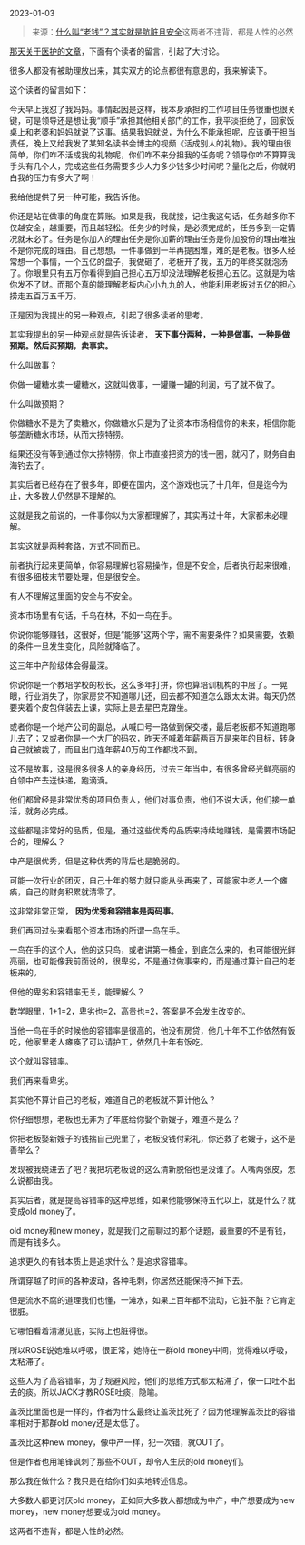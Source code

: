 2023-01-03

> 来源：[什么叫“老钱”？其实就是肮脏且安全](http://mp.weixin.qq.com/s?__biz=MzU0MjYwNDU2Mw==&mid=2247509285&idx=2&sn=6f59df5e7a09733774efdbea18ad9149&chksm=fb1ac959cc6d404f981f282aa3b5f6600bfdf1bab1e7820092ea93cd0f413fadc33c512319e3&scene=27#wechat_redirect)
> ​这两者不违背，都是人性的必然

[那天关于医护的文章](http://mp.weixin.qq.com/s?__biz=MzU0MjYwNDU2Mw==&mid=2247509280&idx=1&sn=b4f0a4ffbd226f2cb50977a167705424&chksm=fb1ac95ccc6d404a302661d15399208c53432734dc459bcd4d05990c14f931e23ac58ec014c4&scene=21#wechat_redirect)，下面有个读者的留言，引起了大讨论。  

很多人都没有被助理放出来，其实双方的论点都很有意思的，我来解读下。  

这个读者的留言如下：  

今天早上我怼了我妈妈。事情起因是这样，我本身承担的工作项目任务很重也很关键，可是领导还是想让我“顺手”承担其他相关部门的工作，我平淡拒绝了，回家饭桌上和老婆和妈妈就说了这事。结果我妈就说，为什么不能承担呢，应该勇于担当责任，晚上又给我发了某知名读书会博主的视频《活成别人的礼物》。我的理由很简单，你们咋不活成我的礼物呢，你们咋不来分担我的任务呢？领导你咋不算算我手头有几个人，完成这些任务需要多少人力多少钱多少时间呢？量化之后，你就明白我的压力有多大了啊！

我给他提供了另一种可能，我告诉他。

你还是站在做事的角度在算账。如果是我，我就接，记住我这句话，任务越多你不仅越安全，越重要，而且越轻松。任务少的时候，是必须完成的，任务多到一定情况就未必了。任务是你加人的理由任务是你加薪的理由任务是你加股份的理由唯独不是你完成的理由。自己想想，一件事做到一半再提困难，难的是老板。很多人经常想一个事情，一个五亿的盘子，我做砸了，老板开了我，五万的年终奖就泡汤了。你眼里只有五万你看得到自己担心五万却没法理解老板担心五亿。这就是为啥你发不了财。而那个真的能理解老板内心小九九的人，他能利用老板对五亿的担心捞走五百万五千万。

正是因为我提出的另一种观点，引起了很多读者的思考。  

其实我提出的另一种观点就是告诉读者， **天下事分两种，一种是做事，一种是做预期。然后买预期，卖事实。**

什么叫做事？

你做一罐糖水卖一罐糖水，这就叫做事，一罐赚一罐的利润，亏了就不做了。

什么叫做预期？

你做糖水不是为了卖糖水，你做糖水只是为了让资本市场相信你的未来，相信你能够垄断糖水市场，从而大捞特捞。  

结果还没有等到通过你大捞特捞，你上市直接把资方的钱一圈，就闪了，财务自由海钓去了。  

其实后者已经存在了很多年，即便在国内，这个游戏也玩了十几年，但是迄今为止，大多数人仍然是不理解的。  

这就是我之前说的，一件事你以为大家都理解了，其实再过十年，大家都未必理解。  

其实这就是两种套路，方式不同而已。

前者执行起来更简单，你容易理解也容易操作，但是不安全，后者执行起来很难，有很多细枝末节要处理，但是很安全。

有人不理解这里面的安全与不安全。  

资本市场里有句话，千鸟在林，不如一鸟在手。  

你说你能够赚钱，这很好，但是“能够”这两个字，需不需要条件？如果需要，依赖的条件一旦发生变化，风险就降临了。  

这三年中产阶级体会得最深。  

你说你是一个教培学校的校长，这么多年打拼，你也算培训机构的中层了。一晃眼，行业消失了，你家房贷不知道哪儿还，回去都不知道怎么跟太太讲。每天仍然要夹着个皮包佯装去上课，实际上是去星巴克蹭坐。

或者你是一个地产公司的副总，从喊口号一路做到保交楼，最后老板都不知道跑哪儿去了；又或者你是一个大厂的码农，昨天还喊着年薪两百万是来年的目标，转身自己就被裁了，而且出门连年薪40万的工作都找不到。  

这不是故事，这是很多很多人的亲身经历，过去三年当中，有很多曾经光鲜亮丽的白领中产去送快递，跑滴滴。

他们都曾经是非常优秀的项目负责人，他们对事负责，他们不说大话，他们接一单活，就务必完成。  

这些都是非常好的品质，但是，通过这些优秀的品质来持续地赚钱，是需要市场配合的，理解么？  

中产是很优秀，但是这种优秀的背后也是脆弱的。  

可能一次行业的团灭，自己十年的努力就只能从头再来了，可能家中老人一个瘫痪，自己的财务积累就清零了。  

这非常非常正常， **因为优秀和容错率是两码事。**  

我们再回过头来看那个资本市场的所谓一鸟在手。  

一鸟在手的这个人，他的这只鸟，或者讲第一桶金，到底怎么来的，也可能很光鲜亮丽，也可能像我前面说的，很卑劣，不是通过做事来的，而是通过算计自己的老板来的。

但他的卑劣和容错率无关，能理解么？  

数学眼里，1+1=2，卑劣也=2，高贵也=2，答案是不会发生改变的。

当他一鸟在手的时候他的容错率是很高的，他没有房贷，他几十年不工作依然有饭吃，他家里老人瘫痪了可以请护工，依然几十年有饭吃。  

这个就叫容错率。

我们再来看卑劣。  

其实他不算计自己的老板，难道自己的老板就不算计他么？  

你仔细想想，老板也无非为了年底给你娶个新嫂子，难道不是么？  

你把老板娶新嫂子的钱揣自己兜里了，老板没钱付彩礼，你还救了老嫂子，这不是善举么？  

发现被我绕进去了吧？我把坑老板说的这么清新脱俗也是没谁了。人嘴两张皮，怎么说都由我。  

其实后者，就是提高容错率的这种思维，如果他能够保持五代以上，就是什么？就变成old money了。  

old money和new money，就是我们之前聊过的那个话题，最重要的不是有钱，而是有钱多久。

追求更久的有钱本质上是追求什么？是追求容错率。

所谓穿越了时间的各种波动，各种毛刺，你居然还能保持不掉下去。

但是流水不腐的道理我们也懂，一滩水，如果上百年都不流动，它脏不脏？它肯定很脏。  

它哪怕看着清澈见底，实际上也脏得很。  

所以ROSE说她难以呼吸，很正常，她待在一群old money中间，觉得难以呼吸，太粘滞了。  

这些人为了高容错率，为了规避风险，他们的思维方式都太粘滞了，像一口吐不出去的痰。所以JACK才教ROSE吐痰，隐喻。

盖茨比里面也是一样的，作者为什么最终让盖茨比死了？因为他理解盖茨比的容错率相对于那群old money还是太低了。  

盖茨比这种new money，像中产一样，犯一次错，就OUT了。  

但是作者也用笔锋讽刺了那些不OUT，却令人生厌的old money们。  

那么我在做什么？我只是在给你们如实地转述信息。

大多数人都更讨厌old money，正如同大多数人都想成为中产，中产想要成为new money，new money想要成为old money。  

这两者不违背，都是人性的必然。

